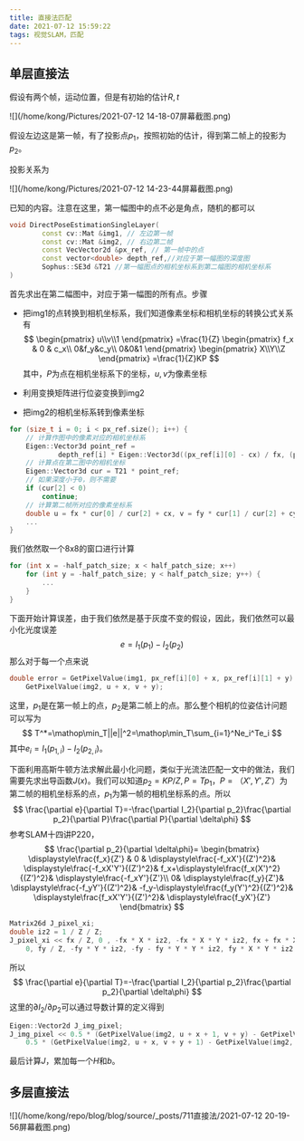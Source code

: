 ```yaml
---
title: 直接法匹配
date: 2021-07-12 15:59:22
tags: 视觉SLAM，匹配
---
```


## 单层直接法

假设有两个帧，运动位置，但是有初始的估计$R,t$

![](/home/kong/Pictures/2021-07-12 14-18-07屏幕截图.png)

假设左边这是第一帧，有了投影点$p_1$，按照初始的估计，得到第二帧上的投影为$p_2$。

投影关系为

![](/home/kong/Pictures/2021-07-12 14-23-44屏幕截图.png)

已知的内容。注意在这里，第一幅图中的点不必是角点，随机的都可以

```c++
void DirectPoseEstimationSingleLayer(
        const cv::Mat &img1, // 左边第一帧
        const cv::Mat &img2, // 右边第二帧
        const VecVector2d &px_ref, // 第一帧中的点
        const vector<double> depth_ref,//对应于第一幅图的深度图
        Sophus::SE3d &T21 //第一幅图点的相机坐标系到第二幅图的相机坐标系
)
```

首先求出在第二幅图中，对应于第一幅图的所有点。步骤

- 把img1的点转换到相机坐标系，我们知道像素坐标和相机坐标的转换公式关系有
  $$
  \begin{pmatrix}
  u\\v\\1 
  \end{pmatrix}
  =\frac{1}{Z}
  \begin{pmatrix}
  f_x & 0 & c_x\\
  0&f_y&c_y\\
  0&0&1
  \end{pmatrix}
  \begin{pmatrix}
  X\\Y\\Z
  \end{pmatrix}
  =\frac{1}{Z}KP
  $$
  其中，$P$为点在相机坐标系下的坐标，$u,v$为像素坐标

- 利用变换矩阵进行位姿变换到img2

- 把img2的相机坐标系转到像素坐标

```c++
for (size_t i = 0; i < px_ref.size(); i++) {
    // 计算作图中的像素对应的相机坐标系
    Eigen::Vector3d point_ref = 
            depth_ref[i] * Eigen::Vector3d((px_ref[i][0] - cx) / fx, (px_ref[i][1] - cy) / fy, 1);
    // 计算点在第二图中的相机坐标
    Eigen::Vector3d cur = T21 * point_ref;
    // 如果深度小于0，则不需要
    if (cur[2] < 0)
        continue;
    // 计算第二帧所对应的像素坐标系
    double u = fx * cur[0] / cur[2] + cx, v = fy * cur[1] / cur[2] + cy;
    ...
}
```

我们依然取一个8x8的窗口进行计算

```c++
for (int x = -half_patch_size; x < half_patch_size; x++)
    for (int y = -half_patch_size; y < half_patch_size; y++) {
		...    
    }
}
```

下面开始计算误差，由于我们依然是基于灰度不变的假设，因此，我们依然可以最小化光度误差
$$
e=I_1(p_1)-I_2(p_2)
$$
那么对于每一个点来说

```c++
double error = GetPixelValue(img1, px_ref[i][0] + x, px_ref[i][1] + y) - 
    GetPixelValue(img2, u + x, v + y);
```



这里，$p_1$是在第一帧上的点，$p_2$是第二帧上的点。那么整个相机的位姿估计问题可以写为
$$
T^*=\mathop\min_T||e||^2=\mathop\min_T\sum_{i=1}^Ne_i^Te_i
$$
其中$e_i=I_1(p_{1,i})-I_2(p_{2,i})$。

下面利用高斯牛顿方法求解此最小化问题，类似于光流法匹配一文中的做法，我们需要先求出导函数$J(x)$。我们可以知道$p_2=KP/Z,P=Tp_1$，$P=（X',Y',Z'）$为第二帧的相机坐标系的点，$p_1$为第一帧的相机坐标系的点。所以
$$
\frac{\partial e}{\partial T}=-\frac{\partial I_2}{\partial p_2}\frac{\partial p_2}{\partial P}\frac{\partial P}{\partial \delta\phi}
$$
参考SLAM十四讲P220，
$$
\frac{\partial p_2}{\partial \delta\phi}=
\begin{bmatrix}
\displaystyle\frac{f_x}{Z'} & 0 & \displaystyle\frac{-f_xX'}{(Z')^2}& \displaystyle\frac{-f_xX'Y'}{(Z')^2}& f_x+\displaystyle\frac{f_x(X')^2}{(Z')^2}& \displaystyle\frac{-f_xY'}{Z'}\\
0& \displaystyle\frac{f_y}{Z'}& \displaystyle\frac{-f_yY'}{(Z')^2}& -f_y-\displaystyle\frac{f_y(Y')^2}{(Z')^2}& \displaystyle\frac{f_xX'Y'}{(Z')^2}& \displaystyle\frac{f_yX'}{Z'}
\end{bmatrix}
$$

```c++
Matrix26d J_pixel_xi;
double iz2 = 1 / Z / Z;
J_pixel_xi << fx / Z, 0 , -fx * X * iz2, -fx * X * Y * iz2, fx + fx * X * X * iz2, - fx * Y / Z,
	0, fy / Z, -fy * Y * iz2, -fy - fy * Y * Y * iz2, fy * X * Y * iz2, fy * X / Z;
```

所以
$$
\frac{\partial e}{\partial T}=-\frac{\partial I_2}{\partial p_2}\frac{\partial p_2}{\partial \delta\phi}
$$
这里的${\partial I_2}/{\partial p_2}$可以通过导数计算的定义得到

```c++
Eigen::Vector2d J_img_pixel;
J_img_pixel << 0.5 * (GetPixelValue(img2, u + x + 1, v + y) - GetPixelValue(img2, u + x - 1, v + y)),
	0.5 * (GetPixelValue(img2, u + x, v + y + 1) - GetPixelValue(img2, u + x, v + y - 1));
```

最后计算$J$，累加每一个$H$和$b$。

## 多层直接法

![](/home/kong/repo/blog/blog/source/_posts/711直接法/2021-07-12 20-19-56屏幕截图.png)